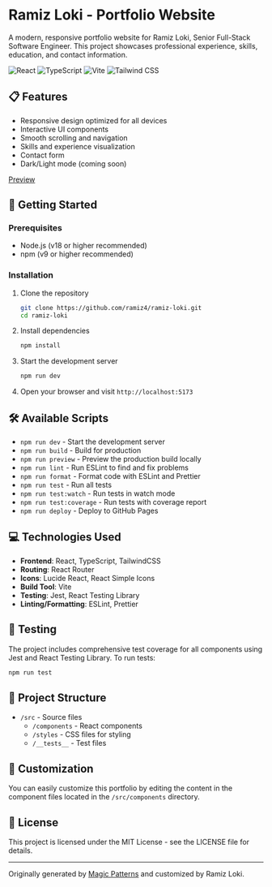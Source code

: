 # Ramiz Loki - Portfolio Website

A modern, responsive portfolio website for Ramiz Loki, Senior Full-Stack Software Engineer. This project showcases professional experience, skills, education, and contact information.

![React](https://img.shields.io/badge/React-18-blue)
![TypeScript](https://img.shields.io/badge/TypeScript-5.8-blue)
![Vite](https://img.shields.io/badge/Vite-6.3-purple)
![Tailwind CSS](https://img.shields.io/badge/TailwindCSS-3.4-cyan)

## 📋 Features

- Responsive design optimized for all devices
- Interactive UI components
- Smooth scrolling and navigation
- Skills and experience visualization
- Contact form
- Dark/Light mode (coming soon)

[Preview](https://ramiz4.github.io/ramiz-loki)

## 🚀 Getting Started

### Prerequisites

- Node.js (v18 or higher recommended)
- npm (v9 or higher recommended)

### Installation

1. Clone the repository
   ```bash
   git clone https://github.com/ramiz4/ramiz-loki.git
   cd ramiz-loki
   ```

2. Install dependencies
   ```bash
   npm install
   ```

3. Start the development server
   ```bash
   npm run dev
   ```

4. Open your browser and visit `http://localhost:5173`

## 🛠️ Available Scripts

- `npm run dev` - Start the development server
- `npm run build` - Build for production
- `npm run preview` - Preview the production build locally
- `npm run lint` - Run ESLint to find and fix problems
- `npm run format` - Format code with ESLint and Prettier
- `npm run test` - Run all tests
- `npm run test:watch` - Run tests in watch mode
- `npm run test:coverage` - Run tests with coverage report
- `npm run deploy` - Deploy to GitHub Pages

## 💻 Technologies Used

- **Frontend**: React, TypeScript, TailwindCSS
- **Routing**: React Router
- **Icons**: Lucide React, React Simple Icons
- **Build Tool**: Vite
- **Testing**: Jest, React Testing Library
- **Linting/Formatting**: ESLint, Prettier

## 🧪 Testing

The project includes comprehensive test coverage for all components using Jest and React Testing Library. To run tests:

```bash
npm run test
```

## 📝 Project Structure

- `/src` - Source files
  - `/components` - React components
  - `/styles` - CSS files for styling
  - `/__tests__` - Test files

## 🔧 Customization

You can easily customize this portfolio by editing the content in the component files located in the `/src/components` directory.

## 📄 License

This project is licensed under the MIT License - see the LICENSE file for details.

---

Originally generated by [Magic Patterns](https://magicpatterns.com) and customized by Ramiz Loki.
